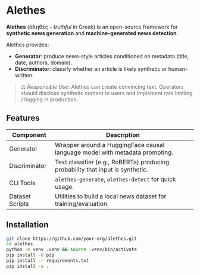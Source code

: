 # Alethes

**Alethes** (ἀληθές – *truthful* in Greek) is an open-source framework for **synthetic news generation** and **machine-generated news detection**.

Alethes provides:
- **Generator**: produce news-style articles conditioned on metadata (title, date, authors, domain).
- **Discriminator**: classify whether an article is likely synthetic or human-written.

> ⚖️ *Responsible Use:* Alethes can create convincing text. Operators should disclose synthetic content to users and implement rate limiting / logging in production.

## Features

| Component | Description |
|-----------|-------------|
| Generator | Wrapper around a HuggingFace causal language model with metadata prompting. |
| Discriminator | Text classifier (e.g., RoBERTa) producing probability that input is synthetic. |
| CLI Tools | `alethes-generate`, `alethes-detect` for quick usage. |
| Dataset Scripts | Utilities to build a local news dataset for training/evaluation. |

## Installation
```bash
git clone https://github.com/your-org/alethes.git
cd alethes
python -m venv .venv && source .venv/bin/activate
pip install -U pip
pip install -r requirements.txt
pip install -e .
